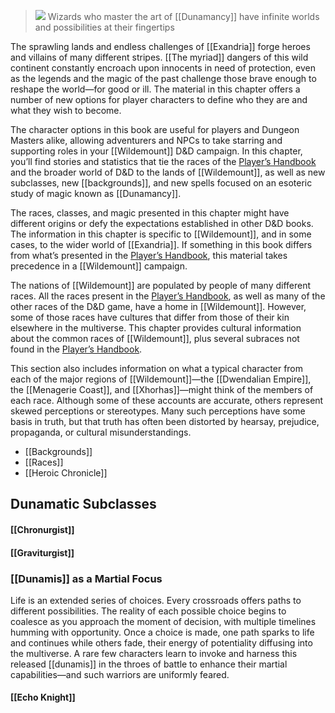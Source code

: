 > ![](https://media.dndbeyond.com/compendium-images/egtw/yDOyqyOocErRgYJK/04-01.jpg)
> Wizards who master the art of [[Dunamancy]] have infinite worlds and possibilities at their fingertips

The sprawling lands and endless challenges of [[Exandria]] forge heroes and villains of many different stripes. [[The myriad]] dangers of this wild continent constantly encroach upon innocents in need of protection, even as the legends and the magic of the past challenge those brave enough to reshape the world—for good or ill. The material in this chapter offers a number of new options for player characters to define who they are and what they wish to become.

The character options in this book are useful for players and Dungeon Masters alike, allowing adventurers and NPCs to take starring and supporting roles in your [[Wildemount]] D&D campaign. In this chapter, you’ll find stories and statistics that tie the races of the [Player’s Handbook](https://www.dndbeyond.com/sources/phb "Player’s Handbook") and the broader world of D&D to the lands of [[Wildemount]], as well as new subclasses, new [[backgrounds]], and new spells focused on an esoteric study of magic known as [[Dunamancy]].

The races, classes, and magic presented in this chapter might have different origins or defy the expectations established in other D&D books. The information in this chapter is specific to [[Wildemount]], and in some cases, to the wider world of [[Exandria]]. If something in this book differs from what’s presented in the [Player’s Handbook](https://www.dndbeyond.com/sources/phb "Player’s Handbook"), this material takes precedence in a [[Wildemount]] campaign.

The nations of [[Wildemount]] are populated by people of many different races. All the races present in the [Player’s Handbook](https://www.dndbeyond.com/sources/phb "Player’s Handbook"), as well as many of the other races of the D&D game, have a home in [[Wildemount]]. However, some of those races have cultures that differ from those of their kin elsewhere in the multiverse. This chapter provides cultural information about the common races of [[Wildemount]], plus several subraces not found in the [Player’s Handbook](https://www.dndbeyond.com/sources/phb "Player’s Handbook").

This section also includes information on what a typical character from each of the major regions of [[Wildemount]]—the [[Dwendalian Empire]], the [[Menagerie Coast]], and [[Xhorhas]]—might think of the members of each race. Although some of these accounts are accurate, others represent skewed perceptions or stereotypes. Many such perceptions have some basis in truth, but that truth has often been distorted by hearsay, prejudice, propaganda, or cultural misunderstandings.

- [[Backgrounds]]
- [[Races]]
- [[Heroic Chronicle]]

## Dunamatic Subclasses
#### [[Chronurgist]]
#### [[Graviturgist]]

### [[Dunamis]] as a Martial Focus

Life is an extended series of choices. Every crossroads offers paths to different possibilities. The reality of each possible choice begins to coalesce as you approach the moment of decision, with multiple timelines humming with opportunity. Once a choice is made, one path sparks to life and continues while others fade, their energy of potentiality diffusing into the multiverse. A rare few characters learn to invoke and harness this released [[dunamis]] in the throes of battle to enhance their martial capabilities—and such warriors are uniformly feared.

#### [[Echo Knight]]